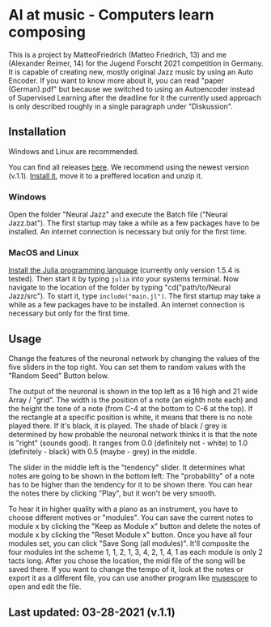 # AI at music - Computers learn composing
This is a project by MatteoFriedrich (Matteo Friedrich, 13) and me (Alexander Reimer, 14) for the Jugend Forscht 2021 competition in Germany. It is capable of creating new, mostly original Jazz music by using an Auto Encoder. If you want to know more about it, you can read "paper (German).pdf" but because we switched to using an Autoencoder instead of Supervised Learning after the deadline for it the currently used approach is only described roughly in a single paragraph under "Diskussion".

## Installation
Windows and Linux are recommended.

You can find all releases [here](https://github.com/AR102/AI-Composer.jl/releases). We recommend using the newest version (v.1.1).
[Install it](https://github.com/AR102/AI-Composer.jl/releases/tag/v1.1), move it to a preffered location and unzip it.

### Windows
Open the folder "Neural Jazz" and execute the Batch file ("Neural Jazz.bat"). The first startup may take a while as a few packages have to be installed. An internet connection is necessary but only for the first time.

### MacOS and Linux
[Install the Julia programming language](https://julialang.org/downloads/oldreleases/) (currently only version 1.5.4 is tested). Then start it by typing `julia` into your systems terminal. Now navigate to the location of the folder by typing "cd("path/to/Neural Jazz/src"). To start it, type `include("main.jl")`. The first startup may take a while as a few packages have to be installed. An internet connection is necessary but only for the first time.

## Usage
Change the features of the neuronal network by changing the values of the five sliders in the top right. You can set them to random values with the "Random Seed" Button below.

The output of the neuronal is shown in the top left as a 16 high and 21 wide Array / "grid". The width is the position of a note (an eighth note each) and the height the tone of a note (from C-4 at the bottom to C-6 at the top). If the rectangle at a specific position is white, it means that there is no note played there. If it's black, it is played. The shade of black / grey is determined by how probable the neuronal network thinks it is that the note is "right" (sounds good). It ranges from 0.0 (definitely not - white) to 1.0 (definitely - black) with 0.5 (maybe - grey) in the middle.

The slider in the middle left is the "tendency" slider. It determines what notes are going to be shown in the bottom left: The "probability" of a note has to be higher than the tendency for it to be shown there. You can hear the notes there by clicking "Play", but it won't be very smooth.

To hear it in higher quality with a piano as an instrument, you have to choose different motives or "modules". You can save the current notes to module x by clicking the "Keep as Module x" button and delete the notes of module x by clicking the "Reset Module x" button. Once you have all four modules set, you can click "Save Song (all modules)". It'll composite the four modules int the scheme 1, 1, 2, 1, 3, 4, 2, 1, 4, 1 as each module is only 2 tacts long. After you chose the location, the midi file of the song will be saved there. If you want to change the tempo of it, look at the notes or export it as a different file, you can use another program like [musescore](https://musescore.org/de) to open and edit the file.

## Last updated: 03-28-2021 (v.1.1)
